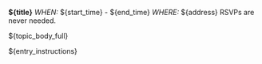 __${title}__
*WHEN:* ${start_time} - ${end_time}
*WHERE:* ${address}
RSVPs are never needed.

${topic_body_full}

${entry_instructions}
